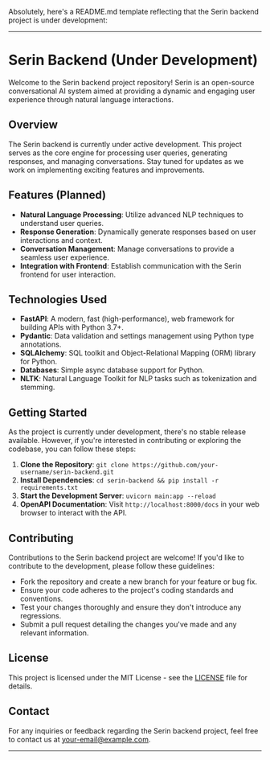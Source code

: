 Absolutely, here's a README.md template reflecting that the Serin backend project is under development:

---

# Serin Backend (Under Development)

Welcome to the Serin backend project repository! Serin is an open-source conversational AI system aimed at providing a dynamic and engaging user experience through natural language interactions.

## Overview

The Serin backend is currently under active development. This project serves as the core engine for processing user queries, generating responses, and managing conversations. Stay tuned for updates as we work on implementing exciting features and improvements.

## Features (Planned)

- **Natural Language Processing**: Utilize advanced NLP techniques to understand user queries.
- **Response Generation**: Dynamically generate responses based on user interactions and context.
- **Conversation Management**: Manage conversations to provide a seamless user experience.
- **Integration with Frontend**: Establish communication with the Serin frontend for user interaction.

## Technologies Used

- **FastAPI**: A modern, fast (high-performance), web framework for building APIs with Python 3.7+.
- **Pydantic**: Data validation and settings management using Python type annotations.
- **SQLAlchemy**: SQL toolkit and Object-Relational Mapping (ORM) library for Python.
- **Databases**: Simple async database support for Python.
- **NLTK**: Natural Language Toolkit for NLP tasks such as tokenization and stemming.

## Getting Started

As the project is currently under development, there's no stable release available. However, if you're interested in contributing or exploring the codebase, you can follow these steps:

1. **Clone the Repository**: `git clone https://github.com/your-username/serin-backend.git`
2. **Install Dependencies**: `cd serin-backend && pip install -r requirements.txt`
3. **Start the Development Server**: `uvicorn main:app --reload`
4. **OpenAPI Documentation**: Visit `http://localhost:8000/docs` in your web browser to interact with the API.

## Contributing

Contributions to the Serin backend project are welcome! If you'd like to contribute to the development, please follow these guidelines:

- Fork the repository and create a new branch for your feature or bug fix.
- Ensure your code adheres to the project's coding standards and conventions.
- Test your changes thoroughly and ensure they don't introduce any regressions.
- Submit a pull request detailing the changes you've made and any relevant information.

## License

This project is licensed under the MIT License - see the [LICENSE](LICENSE) file for details.

## Contact

For any inquiries or feedback regarding the Serin backend project, feel free to contact us at [your-email@example.com](mailto:your-email@example.com).

---
